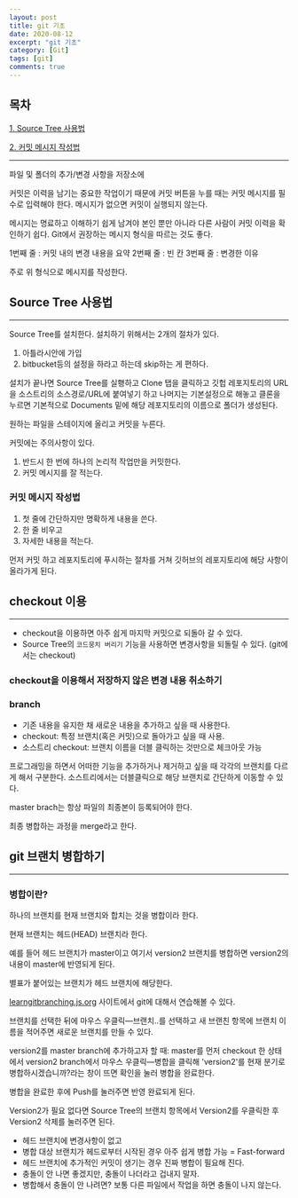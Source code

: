 ```yaml
---
layout: post
title: git 기초
date: 2020-08-12
excerpt: "git 기초"
category: [Git]
tags: [git]
comments: true
---
```


## 목차

[1. Source Tree 사용법](#source-tree-사용법)

[2. 커밋 메시지 작성법](#커밋-메시지-작성법)

---

파일 및 폴더의 추가/변경 사항을 저장소에

커밋은 이력을 남기는 중요한 작업이기 때문에 커밋 버튼을 누를 때는 커밋 메시지를 필수로 입력해야 한다. 메시지가 없으면 커밋이 실행되지 않는다.

메시지는 명료하고 이해하기 쉽게 남겨야 본인 뿐만 아니라 다른 사람이 커밋 이력을 확인하기 쉽다. Git에서 권장하는 메시지 형식을 따르는 것도 좋다.

1번째 줄 : 커밋 내의 변경 내용을 요약
2번째 줄 : 빈 칸
3번째 줄 : 변경한 이유

주로 위 형식으로 메시지를 작성한다.

## Source Tree 사용법

---

Source Tree를 설치한다. 설치하기 위해서는 2개의 절차가 있다.

1. 아틀라시안에 가입
2. bitbucket등의 설정을 하라고 하는데 skip하는 게 편하다.

설치가 끝나면 Source Tree를 실횅하고 Clone 탭을 클릭하고 깃헙 레포지토리의 URL을 소스트리의 소스경로/URL에 붙여넣기 하고 나머지는 기본설정으로 해놓고 클론을 누르면 기본적으로 Documents 밑에 해당 레포지토리의 이름으로 폴더가 생성된다.

원하는 파일을 스테이지에 올리고 커밋을 누른다.

커밋에는 주의사항이 있다.

1. 반드시 한 번에 하나의 논리적 작업만을 커밋한다.
2. 커밋 메시지를 잘 적는다.

### 커밋 메시지 작성법

1. 첫 줄에 간단하지만 명확하게 내용을 쓴다.
2. 한 줄 비우고
3. 자세한 내용을 적는다.

먼저 커밋 하고 레포지토리에 푸시하는 절차를 거쳐 깃허브의 레포지토리에 해당 사항이 올라가게 된다.

## checkout 이용

---

- checkout을 이용하면 아주 쉽게 마지막 커밋으로 되돌아 갈 수 있다.
- Source Tree의 `코드뭉치 버리기` 기능을 사용하면 변경사항을 되돌릴 수 있다. (git에서는 checkout)

### checkout을 이용해서 저장하지 않은 변경 내용 취소하기

### branch

- 기존 내용을 유지한 채 새로운 내용을 추가하고 싶을 때 사용한다.
- checkout: 특정 브랜치(혹은 커밋)으로 돌아가고 싶을 때 사용.
- 소스트리 checkout: 브랜치 이름을 더블 클릭하는 것만으로 체크아웃 가능

프로그래밍을 하면서 어떠한 기능을 추가하거나 제거하고 싶을 때 각각의 브랜치를 다르게 해서 구분한다. 소스트리에서는 더블클릭으로 해당 브랜치로 간단하게 이동할 수 있다.

master brach는 항상 파일의 최종본이 등록되어야 한다.

최종 병합하는 과정을 merge라고 한다.

## git 브랜치 병합하기

---

### 병합이란?

하나의 브랜치를 현재 브랜치와 합치는 것을 병합이라 한다.

현재 브랜치는 헤드(HEAD) 브랜치라 한다.

예를 들어 헤드 브랜치가 master이고 여기서 version2 브랜치를 병합하면 version2의 내용이 master에 반영되게 된다.

별표가 붙어있는 브랜치가 헤드 브랜치에 해당한다.

[learngitbranching.js.org](http://learngitbranching.js.org) 사이트에서 git에 대해서 연습해볼 수 있다.

브랜치를 선택한 뒤에 마우스 우클릭—브랜치..를 선택하고 새 브랜친 항목에 브랜치 이름을 적어주면 새로운 브랜치를 만들 수 있다.

version2를 master branch에 추가하고자 할 때: master를 먼저 checkout 한 상태에서 version2 branch에서 마우스 우클릭—병합을 클릭해 'version2'를 현재 분기로 병합하시겠습니까?라는 창이 뜨면 확인을 눌러 병합을 완료한다.

병합을 완료한 후에 Push를 눌러주면 반영 완료되게 된다.

Version2가 필요 없다면 Source Tree의 브랜치 항목에서 Version2를 우클릭한 후 Version2 삭제를 눌러주면 된다.

- 헤드 브랜치에 변경사항이 없고
- 병합 대상 브랜치가 헤드로부터 시작된 경우 아주 쉽게 병합 가능 = Fast-forward
- 헤드 브랜치에 추가적인 커밋이 생기는 경우 진짜 병합이 필요해 진다.
- 충돌이 안 나면 좋겠지만, 충돌이 나더라고 겁내지 말자.
- 병합해서 충돌이 안 나려면? 보통 다른 파일에서 작업을 하면 충돌이 나지 않는다.